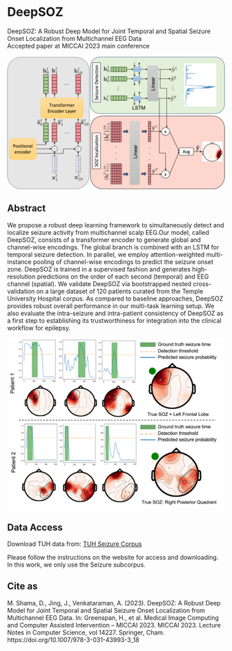 # DeepSOZ
DeepSOZ: A Robust Deep Model for Joint Temporal and Spatial Seizure Onset Localization from Multichannel EEG Data <br>
Accepted paper at MICCAI 2023 main conference 
<br><br>
<img src="final_model.png"
     alt="soz and det"
     style="float: center; margin-right: 10px;" />


<h2> Abstract </h2>
We propose a robust deep learning framework to simultaneously detect and localize seizure activity from multichannel scalp EEG.Our model, called DeepSOZ, consists of a transformer encoder to generate global and channel-wise encodings. The global branch is combined with an LSTM for temporal seizure detection. In parallel, we employ attention-weighted multi-instance pooling of channel-wise encodings to predict the seizure onset zone. DeepSOZ is trained in a supervised fashion and generates high-resolution predictions on the order of each second (temporal) and EEG channel (spatial). We validate DeepSOZ via bootstrapped nested cross-validation on a large dataset of 120 patients curated from the Temple University Hospital corpus. As compared to baseline approaches, DeepSOZ provides robust overall performance in our multi-task learning setup. We also evaluate the intra-seizure and intra-patient consistency of DeepSOZ as a first step to establishing its trustworthiness for integration into the clinical workflow for epilepsy.
<br><br>
<img src="qual_fig.png"
     alt="soz and det"
     style="float: center; margin-right: 10px;" />

<h2> Data Access </h2>
<p>Download TUH data from: <a href="https://isip.piconepress.com/projects/tuh_eeg/">TUH Seizure Corpus</a></p>
Please follow the instructions on the website for access and downloading. In this work, we only use the Seizure subcorpus. 

<h2> Cite as </h2>
<p> M. Shama, D., Jing, J., Venkataraman, A. (2023). DeepSOZ: A Robust Deep Model for Joint Temporal and Spatial Seizure Onset Localization from Multichannel EEG Data. In: Greenspan, H., et al. Medical Image Computing and Computer Assisted Intervention – MICCAI 2023. MICCAI 2023. Lecture Notes in Computer Science, vol 14227. Springer, Cham. https://doi.org/10.1007/978-3-031-43993-3_18 </p>

